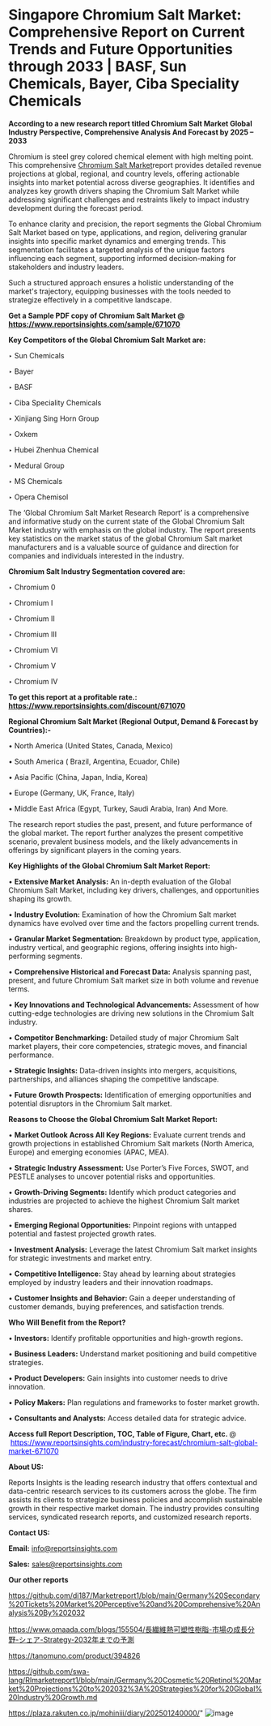 # Singapore Chromium Salt Market: Comprehensive Report on Current Trends and Future Opportunities through 2033 | BASF, Sun Chemicals, Bayer, Ciba Speciality Chemicals

<strong>According to a new research report titled Chromium Salt Market Global Industry Perspective, Comprehensive Analysis And Forecast by 2025 – 2033</strong>

Chromium is steel grey colored chemical element with high melting point. This comprehensive <a href=https://www.reportsinsights.com/sample/671070>Chromium Salt Market</a>report provides detailed revenue projections at global, regional, and country levels, offering actionable insights into market potential across diverse geographies. It identifies and analyzes key growth drivers shaping the Chromium Salt Market while addressing significant challenges and restraints likely to impact industry development during the forecast period.

To enhance clarity and precision, the report segments the Global Chromium Salt Market based on type, applications, and region, delivering granular insights into specific market dynamics and emerging trends. This segmentation facilitates a targeted analysis of the unique factors influencing each segment, supporting informed decision-making for stakeholders and industry leaders.

Such a structured approach ensures a holistic understanding of the market's trajectory, equipping businesses with the tools needed to strategize effectively in a competitive landscape.

<strong>Get a Sample PDF copy of Chromium Salt Market </strong><strong>@<a href=https://www.reportsinsights.com/sample/671070 style=color:#0000ff;> https://www.reportsinsights.com/sample/671070</a></strong></font>

<strong>Key Competitors of the Global Chromium Salt Market are:</strong>

‣ Sun Chemicals

‣ Bayer

‣ BASF

‣ Ciba Speciality Chemicals

‣ Xinjiang Sing Horn Group

‣ Oxkem

‣ Hubei Zhenhua Chemical

‣ Medural Group

‣ MS Chemicals

‣ Opera Chemisol

The ‘Global Chromium Salt Market Research Report’ is a comprehensive and informative study on the current state of the Global Chromium Salt Market industry with emphasis on the global industry. The report presents key statistics on the market status of the global Chromium Salt market manufacturers and is a valuable source of guidance and direction for companies and individuals interested in the industry.

<strong>Chromium Salt Industry Segmentation covered are:</strong>

‣ Chromium 0

‣ Chromium I

‣ Chromium II

‣ Chromium III

‣ Chromium VI

‣ Chromium V

‣ Chromium IV

<strong>To get this report at a profitable rate.: <a href=https://www.reportsinsights.com/discount/671070 style=color:#0000ff;>https://www.reportsinsights.com/discount/671070</a></strong></font>

<strong>Regional Chromium Salt Market (Regional Output, Demand &amp; Forecast by Countries):-</strong>

• North America (United States, Canada, Mexico)

• South America ( Brazil, Argentina, Ecuador, Chile)

• Asia Pacific (China, Japan, India, Korea)

• Europe (Germany, UK, France, Italy)

• Middle East Africa (Egypt, Turkey, Saudi Arabia, Iran) And More.

The research report studies the past, present, and future performance of the global market. The report further analyzes the present competitive scenario, prevalent business models, and the likely advancements in offerings by significant players in the coming years.

<strong>Key Highlights of the Global Chromium Salt Market Report:</strong>

• <strong>Extensive Market Analysis:</strong> An in-depth evaluation of the Global Chromium Salt Market, including key drivers, challenges, and opportunities shaping its growth.

• <strong>Industry Evolution:</strong> Examination of how the Chromium Salt market dynamics have evolved over time and the factors propelling current trends.

• <strong>Granular Market Segmentation:</strong> Breakdown by product type, application, industry vertical, and geographic regions, offering insights into high-performing segments.

• <strong>Comprehensive Historical and Forecast Data:</strong> Analysis spanning past, present, and future Chromium Salt market size in both volume and revenue terms.

• <strong>Key Innovations and Technological Advancements:</strong> Assessment of how cutting-edge technologies are driving new solutions in the Chromium Salt industry.

• <strong>Competitor Benchmarking:</strong> Detailed study of major Chromium Salt market players, their core competencies, strategic moves, and financial performance.

• <strong>Strategic Insights:</strong> Data-driven insights into mergers, acquisitions, partnerships, and alliances shaping the competitive landscape.

• <strong>Future Growth Prospects:</strong> Identification of emerging opportunities and potential disruptors in the Chromium Salt market.

<strong>Reasons to Choose the Global Chromium Salt Market Report:</strong>

• <strong>Market Outlook Across All Key Regions:</strong> Evaluate current trends and growth projections in established Chromium Salt markets (North America, Europe) and emerging economies (APAC, MEA).

• <strong>Strategic Industry Assessment:</strong> Use Porter’s Five Forces, SWOT, and PESTLE analyses to uncover potential risks and opportunities.

• <strong>Growth-Driving Segments:</strong> Identify which product categories and industries are projected to achieve the highest Chromium Salt market shares.

• <strong>Emerging Regional Opportunities:</strong> Pinpoint regions with untapped potential and fastest projected growth rates.

• <strong>Investment Analysis:</strong> Leverage the latest Chromium Salt market insights for strategic investments and market entry.

• <strong>Competitive Intelligence:</strong> Stay ahead by learning about strategies employed by industry leaders and their innovation roadmaps.

• <strong>Customer Insights and Behavior:</strong> Gain a deeper understanding of customer demands, buying preferences, and satisfaction trends.

<strong>Who Will Benefit from the Report?</strong>

• <strong>Investors:</strong> Identify profitable opportunities and high-growth regions.

• <strong>Business Leaders:</strong> Understand market positioning and build competitive strategies.

• <strong>Product Developers:</strong> Gain insights into customer needs to drive innovation.

• <strong>Policy Makers:</strong> Plan regulations and frameworks to foster market growth.

• <strong>Consultants and Analysts:</strong> Access detailed data for strategic advice.
</ul>
<strong>Access full Report Description, TOC, Table of Figure, Chart, etc. </strong>@  <a href=https://www.reportsinsights.com/industry-forecast/chromium-salt-global-market-671070 style=color:#0000ff;>https://www.reportsinsights.com/industry-forecast/chromium-salt-global-market-671070</a></font>

<strong><strong>About US</strong>:</strong>

Reports Insights is the leading research industry that offers contextual and data-centric research services to its customers across the globe. The firm assists its clients to strategize business policies and accomplish sustainable growth in their respective market domain. The industry provides consulting services, syndicated research reports, and customized research reports.

<strong>Contact US:</strong>

<p class=""""><b>Email:</b> <a href=mailto:info@reportsinsights.com>info@reportsinsights.com</a></p>
<p class=""""><b>Sales:</b> <a href=mailto:sales@reportsinsights.com>sales@reportsinsights.com</a></p>

<strong>Our other reports</strong>

<a href=https://github.com/di187/Marketreport1/blob/main/Germany%20Secondary%20Tickets%20Market%20Perceptive%20and%20Comprehensive%20Analysis%20By%202032>https://github.com/di187/Marketreport1/blob/main/Germany%20Secondary%20Tickets%20Market%20Perceptive%20and%20Comprehensive%20Analysis%20By%202032</a>

<a href=https://www.omaada.com/blogs/155504/長繊維熱可塑性樹脂-市場の成長分野-シェア-Strategy-2032年までの予測>https://www.omaada.com/blogs/155504/長繊維熱可塑性樹脂-市場の成長分野-シェア-Strategy-2032年までの予測</a>

<a href=https://tanomuno.com/product/394826>https://tanomuno.com/product/394826</a>

<a href=https://github.com/swa-lang/RImarketreport1/blob/main/Germany%20Cosmetic%20Retinol%20Market%20Projections%20to%202032%3A%20Strategies%20for%20Global%20Industry%20Growth.md>https://github.com/swa-lang/RImarketreport1/blob/main/Germany%20Cosmetic%20Retinol%20Market%20Projections%20to%202032%3A%20Strategies%20for%20Global%20Industry%20Growth.md</a>

<a href=https://plaza.rakuten.co.jp/mohiniii/diary/202501240000/>https://plaza.rakuten.co.jp/mohiniii/diary/202501240000/</a>"
![image](https://github.com/user-attachments/assets/3517094a-07df-435c-945a-9aa127c5d9aa)
